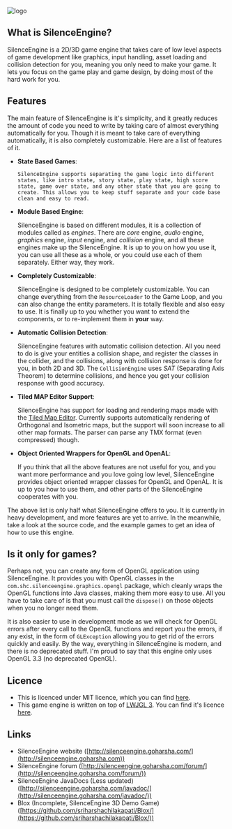 ![logo](http://silenceengine.goharsha.com/img/logo_wide.png)

## What is SilenceEngine?

SilenceEngine is a 2D/3D game engine that takes care of low level aspects of game development like graphics, input handling, asset loading and collision detection for you, meaning you only need to make your game. It lets you focus on the game play and game design, by doing most of the hard work for you.

## Features

The main feature of SilenceEngine is it's simplicity, and it greatly reduces the amount of code you need to write by taking care of almost everything automatically for you. Though it is meant to take care of everything automatically, it is also completely customizable. Here are a list of features of it.

- __State Based Games__:

      SilenceEngine supports separating the game logic into different states, like intro state, story state, play state, high score state, game over state, and any other state that you are going to create. This allows you to keep stuff separate and your code base clean and easy to read.

- __Module Based Engine__:

    SilenceEngine is based on different modules, it is a collection of modules called as _engines_. There are _core_ engine, _audio_ engine, _graphics_ engine, _input_ engine, and _collision_ engine, and all these engines make up the SilenceEngine. It is up to you on how you use it, you can use all these as a whole, or you could use each of them separately. Either way, they work.

- __Completely Customizable__:

    SilenceEngine is designed to be completely customizable. You can change everything from the `ResourceLoader` to the Game Loop, and you can also change the entity parameters. It is totally flexible and also easy to use. It is finally up to you whether you want to extend the components, or to re-implement them in __your__ way.

- __Automatic Collision Detection__:

    SilenceEngine features with automatic collision detection. All you need to do is give your entities a collision shape, and register the classes in the collider, and the collisions, along with collision response is done for you, in both 2D and 3D. The `CollisionEngine` uses _SAT_ (Separating Axis Theorem) to determine collisions, and hence you get your collision response with good accuracy.

- __Tiled MAP Editor Support__:

    SilenceEngine has support for loading and rendering maps made with the [Tiled Map Editor](http://mapeditor.org/). Currently supports automatically rendering of Orthogonal and Isometric maps, but the support will soon increase to all other map formats. The parser can parse any TMX format (even compressed) though.

- __Object Oriented Wrappers for OpenGL and OpenAL__:

    If you think that all the above features are not useful for you, and you want more performance and you love going low level, SilenceEngine provides object oriented wrapper classes for OpenGL and OpenAL. It is up to you how to use them, and other parts of the SilenceEngine cooperates with you.

The above list is only half what SilenceEngine offers to you. It is currently in heavy development, and more features are yet to arrive. In the meanwhile, take a look at the source code, and the example games to get an idea of how to use this engine.

## Is it only for games?

Perhaps not, you can create any form of OpenGL application using SilenceEngine. It provides you with OpenGL classes in the `com.shc.silenceengine.graphics.opengl` package, which cleanly wraps the OpenGL functions into Java classes, making them more easy to use. All you have to take care of is that you must call the `dispose()` on those objects when you no longer need them.

It is also easier to use in development mode as we will check for OpenGL errors after every call to the OpenGL functions and report you the errors, if any exist, in the form of `GLException` allowing you to get rid of the errors quickly and easily. By the way, everything in SilenceEngine is modern, and there is no deprecated stuff. I'm proud to say that this engine only uses OpenGL 3.3 (no deprecated OpenGL).

## Licence

 - This is licenced under MIT licence, which you can find [here](http://choosealicense.com/licenses/mit/).
 - This game engine is written on top of [LWJGL 3](http://lwjgl.org). You can find it's licence [here](https://github.com/LWJGL/lwjgl3/blob/master/doc/LICENSE.txt).

## Links

 - SilenceEngine website ([http://silenceengine.goharsha.com/](http://silenceengine.goharsha.com))
 - SilenceEngine forum ([http://silenceengine.goharsha.com/forum/](http://silenceengine.goharsha.com/forum/))
 - SilenceEngine JavaDocs (Less updated) ([http://silenceengine.goharsha.com/javadoc/](http://silenceengine.goharsha.com/javadoc/))
 - Blox (Incomplete, SilenceEngine 3D Demo Game) ([https://github.com/sriharshachilakapati/Blox/](https://github.com/sriharshachilakapati/Blox/))
